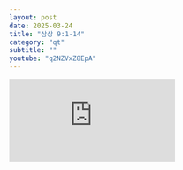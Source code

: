 ```yaml
---
layout: post
date: 2025-03-24
title: "삼상 9:1-14"
category: "qt"
subtitle: ""
youtube: "q2NZVxZ8EpA"
---
```


<div class="youtube margin-large">
    <iframe src="https://www.youtube.com/embed/q2NZVxZ8EpA" title="YouTube video player" frameborder="0" allow="accelerometer; autoplay; clipboard-write; encrypted-media; gyroscope; picture-in-picture; web-share" allowfullscreen></iframe>
</div>

